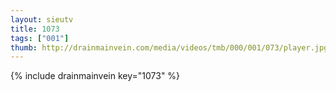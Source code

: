 ```yaml
--- 
layout: sieutv
title: 1073
tags: ["001"]
thumb: http://drainmainvein.com/media/videos/tmb/000/001/073/player.jpg
---
```

{% include drainmainvein key="1073" %} 
